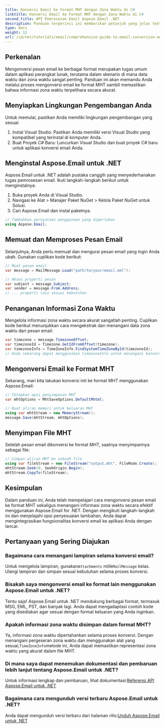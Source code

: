 ```yaml
---
title: Konversi Email ke Format MHT dengan Zona Waktu di C#
linktitle: Konversi Email ke Format MHT dengan Zona Waktu di C#
second_title: API Pemrosesan Email Aspose.Email .NET
description: Panduan terperinci ini memberikan petunjuk yang jelas tentang cara mengonversi pesan email ke format MHT sembari menangani informasi zona waktu secara akurat menggunakan pustaka Aspose.Email untuk .NET.
type: docs
weight: 12
url: /id/net/tutorials/email/comprehensive-guide-to-email-conversion-and-export/convert-emails-to-mht-format-with-timezone-in-csharp/
---
```

## Perkenalan

Mengonversi pesan email ke berbagai format merupakan tugas umum dalam aplikasi perangkat lunak, terutama dalam skenario di mana data waktu dan zona waktu sangat penting. Panduan ini akan memandu Anda melalui proses mengonversi email ke format MHT sambil memastikan bahwa informasi zona waktu terpelihara secara akurat.

## Menyiapkan Lingkungan Pengembangan Anda

Untuk memulai, pastikan Anda memiliki lingkungan pengembangan yang sesuai:

1. Instal Visual Studio: Pastikan Anda memiliki versi Visual Studio yang kompatibel yang terinstal di komputer Anda.
2. Buat Proyek C# Baru: Luncurkan Visual Studio dan buat proyek C# baru untuk aplikasi konversi email Anda.

## Menginstal Aspose.Email untuk .NET

Aspose.Email untuk .NET adalah pustaka canggih yang menyederhanakan tugas pemrosesan email. Ikuti langkah-langkah berikut untuk menginstalnya:

1. Buka proyek Anda di Visual Studio.
2. Navigasi ke Alat > Manajer Paket NuGet > Kelola Paket NuGet untuk Solusi.
3. Cari Aspose.Email dan instal paketnya.
```csharp
// Tambahkan pernyataan penggunaan yang diperlukan
using Aspose.Email;
```
## Memuat dan Memproses Pesan Email

Selanjutnya, Anda perlu memuat dan mengurai pesan email yang ingin Anda ubah. Gunakan cuplikan kode berikut:

```csharp
// Muat pesan email
var message = MailMessage.Load("path/to/your/email.eml");

// Akses properti pesan
var subject = message.Subject;
var sender = message.From.Address;
// ... properti lain sesuai kebutuhan
```

## Penanganan Informasi Zona Waktu

Mengelola informasi zona waktu secara akurat sangatlah penting. Cuplikan kode berikut menunjukkan cara mengekstrak dan menangani data zona waktu dari pesan email:

```csharp
var timezone = message.TimezoneOffset;
var timezoneId = Timezone.GetIdFromOffset(timezone);
var timezoneInfo = TimeZoneInfo.FindSystemTimeZoneById(timezoneId);
// Anda sekarang dapat menggunakan timezoneInfo untuk menangani konversi zona waktu
```

## Mengonversi Email ke Format MHT

Sekarang, mari kita lakukan konversi inti ke format MHT menggunakan Aspose.Email:

```csharp
// Tetapkan opsi penyimpanan MHT
var mhtOptions = MhtSaveOptions.DefaultMhtml;

// Buat aliran memori untuk keluaran MHT
using var mhtStream = new MemoryStream();
message.Save(mhtStream, mhtOptions);
```

## Menyimpan File MHT

Setelah pesan email dikonversi ke format MHT, saatnya menyimpannya sebagai file:

```csharp
// Simpan aliran MHT ke sebuah file
using var fileStream = new FileStream("output.mht", FileMode.Create);
mhtStream.Seek(0, SeekOrigin.Begin);
mhtStream.CopyTo(fileStream);
```

## Kesimpulan

Dalam panduan ini, Anda telah mempelajari cara mengonversi pesan email ke format MHT sekaligus menangani informasi zona waktu secara efektif menggunakan Aspose.Email for .NET. Dengan mengikuti langkah-langkah ini dan menjelajahi opsi penyesuaian tambahan, Anda dapat mengintegrasikan fungsionalitas konversi email ke aplikasi Anda dengan lancar.

## Pertanyaan yang Sering Diajukan

### Bagaimana cara menangani lampiran selama konversi email?

 Untuk mengelola lampiran, gunakan`Attachments` milik`MailMessage` kelas. Ulangi lampiran dan simpan sesuai kebutuhan selama proses konversi.

### Bisakah saya mengonversi email ke format lain menggunakan Aspose.Email untuk .NET?

Tentu saja! Aspose.Email untuk .NET mendukung berbagai format, termasuk MSG, EML, PST, dan banyak lagi. Anda dapat mengadaptasi contoh kode yang disediakan agar sesuai dengan format keluaran yang Anda inginkan.

### Apakah informasi zona waktu disimpan dalam format MHT?

 Ya, informasi zona waktu dipertahankan selama proses konversi. Dengan menangani pergeseran zona waktu dan menggunakan alat yang sesuai,`TimeZoneInfo`metode ini, Anda dapat memastikan representasi zona waktu yang akurat dalam file MHT.

### Di mana saya dapat menemukan dokumentasi dan pembaruan lebih lanjut tentang Aspose.Email untuk .NET?

 Untuk informasi lengkap dan pembaruan, lihat dokumentasi:[Referensi API Aspose.Email untuk .NET](https://reference.aspose.com/email/net/)

### Bagaimana cara mengunduh versi terbaru Aspose.Email untuk .NET?

 Anda dapat mengunduh versi terbaru dari halaman rilis:[Unduh Aspose.Email untuk .NET](https://releases.aspose.com/email/net/)